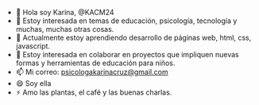 - 👋 Hola soy Karina,  @KACM24
- 👀 Estoy interesada en temas de educación, psicología, tecnología y muchas, muchas otras cosas.
- 🌱 Actualmente estoy aprendiendo desarrollo de páginas web, html, css, javascript.
- 💞️ Estoy interesada en colaborar en proyectos que impliquen nuevas formas y herramientas de educación para niños.
- 📫 Mi correo: psicologakarinacruz@gmail.com
- 😄 Soy ella
- ⚡ Amo las plantas, el café y las buenas charlas.

<!---
KACM24/KACM24 is a ✨ special ✨ repository because its `README.md` (this file) appears on your GitHub profile.
You can click the Preview link to take a look at your changes.
--->
